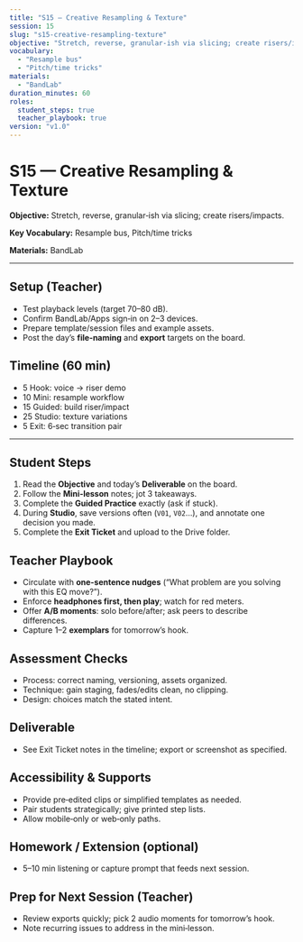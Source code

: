 ```yaml
---
title: "S15 — Creative Resampling & Texture"
session: 15
slug: "s15-creative-resampling-texture"
objective: "Stretch, reverse, granular‑ish via slicing; create risers/impacts."
vocabulary:
  - "Resample bus"
  - "Pitch/time tricks"
materials:
  - "BandLab"
duration_minutes: 60
roles:
  student_steps: true
  teacher_playbook: true
version: "v1.0"
---
```


# S15 — Creative Resampling & Texture

**Objective:** Stretch, reverse, granular‑ish via slicing; create risers/impacts.

**Key Vocabulary:** Resample bus, Pitch/time tricks  

**Materials:** BandLab

---

## Setup (Teacher)
- Test playback levels (target 70–80 dB).  
- Confirm BandLab/Apps sign‑in on 2–3 devices.  
- Prepare template/session files and example assets.  
- Post the day’s **file‑naming** and **export** targets on the board.

## Timeline (60 min)
- 5 Hook: voice → riser demo
- 10 Mini: resample workflow
- 15 Guided: build riser/impact
- 25 Studio: texture variations
- 5 Exit: 6‑sec transition pair

---

## Student Steps
1. Read the **Objective** and today’s **Deliverable** on the board.
2. Follow the **Mini‑lesson** notes; jot 3 takeaways.
3. Complete the **Guided Practice** exactly (ask if stuck).
4. During **Studio**, save versions often (`V01`, `V02`…), and annotate one decision you made.
5. Complete the **Exit Ticket** and upload to the Drive folder.

## Teacher Playbook
- Circulate with **one-sentence nudges** (“What problem are you solving with this EQ move?”).
- Enforce **headphones first, then play**; watch for red meters.
- Offer **A/B moments**: solo before/after; ask peers to describe differences.
- Capture 1–2 **exemplars** for tomorrow’s hook.

## Assessment Checks
- Process: correct naming, versioning, assets organized.
- Technique: gain staging, fades/edits clean, no clipping.
- Design: choices match the stated intent.

## Deliverable
- See Exit Ticket notes in the timeline; export or screenshot as specified.

## Accessibility & Supports
- Provide pre‑edited clips or simplified templates as needed.
- Pair students strategically; give printed step lists.
- Allow mobile‑only or web‑only paths.

## Homework / Extension (optional)
- 5–10 min listening or capture prompt that feeds next session.

## Prep for Next Session (Teacher)
- Review exports quickly; pick 2 audio moments for tomorrow’s hook.
- Note recurring issues to address in the mini‑lesson.
